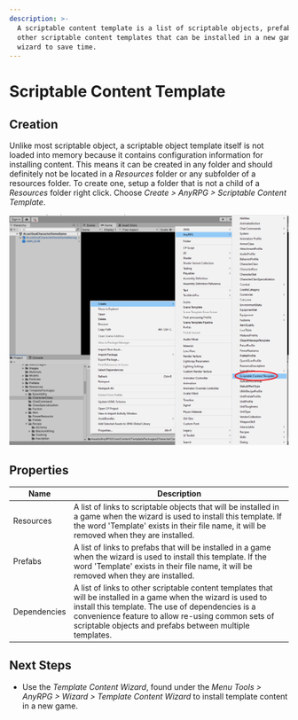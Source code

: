 ```yaml
---
description: >-
  A scriptable content template is a list of scriptable objects, prefabs, and
  other scriptable content templates that can be installed in a new game using a
  wizard to save time.
---
```


# Scriptable Content Template

## Creation

Unlike most scriptable object, a scriptable object template itself is not loaded into memory because it contains configuration information for installing content.  This means it can be created in any folder and should definitely not be located in a _Resources_ folder or any subfolder of a resources folder. To create one, setup a folder that is not a child of a _Resources_ folder right click.  Choose _Create > AnyRPG > Scriptable Content Template_.

![](<../.gitbook/assets/image (111).png>)

## Properties

| Name         | Description                                                                                                                                                                                                                                                                            |
| ------------ | -------------------------------------------------------------------------------------------------------------------------------------------------------------------------------------------------------------------------------------------------------------------------------------- |
| Resources    | A list of links to scriptable objects that will be installed in a game when the wizard is used to install this template.  If the word 'Template' exists in their file name, it will be removed when they are installed.                                                                |
| Prefabs      | A list of links to prefabs that will be installed in a game when the wizard is used to install this template.  If the word 'Template' exists in their file name, it will be removed when they are installed.                                                                           |
| Dependencies | A list of links to other scriptable content templates that will be installed in a game when the wizard is used to install this template.  The use of dependencies is a convenience feature to allow re-using common sets of scriptable objects and prefabs between multiple templates. |

## Next Steps

* Use the _Template Content Wizard_, found under the _Menu Tools > AnyRPG > Wizard > Template Content Wizard_ to install template content in a new game.
